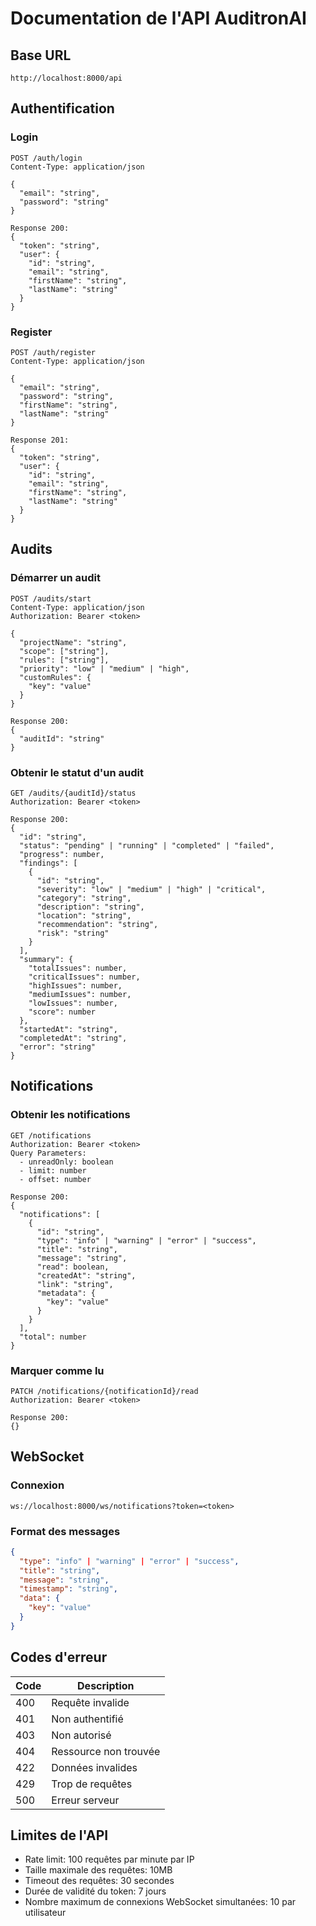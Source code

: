 # Documentation de l'API AuditronAI

## Base URL
```
http://localhost:8000/api
```

## Authentification

### Login
```http
POST /auth/login
Content-Type: application/json

{
  "email": "string",
  "password": "string"
}

Response 200:
{
  "token": "string",
  "user": {
    "id": "string",
    "email": "string",
    "firstName": "string",
    "lastName": "string"
  }
}
```

### Register
```http
POST /auth/register
Content-Type: application/json

{
  "email": "string",
  "password": "string",
  "firstName": "string",
  "lastName": "string"
}

Response 201:
{
  "token": "string",
  "user": {
    "id": "string",
    "email": "string",
    "firstName": "string",
    "lastName": "string"
  }
}
```

## Audits

### Démarrer un audit
```http
POST /audits/start
Content-Type: application/json
Authorization: Bearer <token>

{
  "projectName": "string",
  "scope": ["string"],
  "rules": ["string"],
  "priority": "low" | "medium" | "high",
  "customRules": {
    "key": "value"
  }
}

Response 200:
{
  "auditId": "string"
}
```

### Obtenir le statut d'un audit
```http
GET /audits/{auditId}/status
Authorization: Bearer <token>

Response 200:
{
  "id": "string",
  "status": "pending" | "running" | "completed" | "failed",
  "progress": number,
  "findings": [
    {
      "id": "string",
      "severity": "low" | "medium" | "high" | "critical",
      "category": "string",
      "description": "string",
      "location": "string",
      "recommendation": "string",
      "risk": "string"
    }
  ],
  "summary": {
    "totalIssues": number,
    "criticalIssues": number,
    "highIssues": number,
    "mediumIssues": number,
    "lowIssues": number,
    "score": number
  },
  "startedAt": "string",
  "completedAt": "string",
  "error": "string"
}
```

## Notifications

### Obtenir les notifications
```http
GET /notifications
Authorization: Bearer <token>
Query Parameters:
  - unreadOnly: boolean
  - limit: number
  - offset: number

Response 200:
{
  "notifications": [
    {
      "id": "string",
      "type": "info" | "warning" | "error" | "success",
      "title": "string",
      "message": "string",
      "read": boolean,
      "createdAt": "string",
      "link": "string",
      "metadata": {
        "key": "value"
      }
    }
  ],
  "total": number
}
```

### Marquer comme lu
```http
PATCH /notifications/{notificationId}/read
Authorization: Bearer <token>

Response 200:
{}
```

## WebSocket

### Connexion
```websocket
ws://localhost:8000/ws/notifications?token=<token>
```

### Format des messages
```json
{
  "type": "info" | "warning" | "error" | "success",
  "title": "string",
  "message": "string",
  "timestamp": "string",
  "data": {
    "key": "value"
  }
}
```

## Codes d'erreur

| Code | Description |
|------|-------------|
| 400  | Requête invalide |
| 401  | Non authentifié |
| 403  | Non autorisé |
| 404  | Ressource non trouvée |
| 422  | Données invalides |
| 429  | Trop de requêtes |
| 500  | Erreur serveur |

## Limites de l'API

- Rate limit: 100 requêtes par minute par IP
- Taille maximale des requêtes: 10MB
- Timeout des requêtes: 30 secondes
- Durée de validité du token: 7 jours
- Nombre maximum de connexions WebSocket simultanées: 10 par utilisateur 